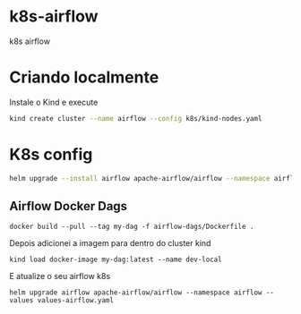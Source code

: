 # k8s-airflow
k8s airflow

# Criando localmente

Instale o Kind e execute

```sh
kind create cluster --name airflow --config k8s/kind-nodes.yaml
```

# K8s config

```sh
helm upgrade --install airflow apache-airflow/airflow --namespace airflow --create-namespac
```

## Airflow Docker Dags

```
docker build --pull --tag my-dag -f airflow-dags/Dockerfile .
```

Depois adicionei a imagem para dentro do cluster kind

```
kind load docker-image my-dag:latest --name dev-local
```

E atualize o seu airflow k8s

```
helm upgrade airflow apache-airflow/airflow --namespace airflow --values values-airflow.yaml
```
